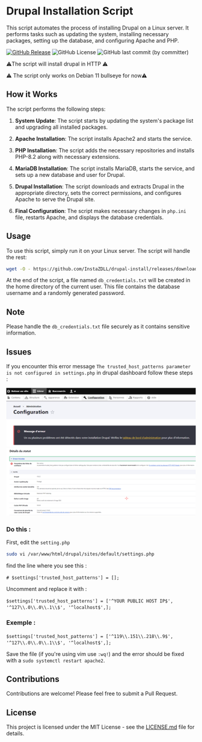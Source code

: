 # Drupal Installation Script

This script automates the process of installing Drupal on a Linux server. It performs tasks such as updating the system, installing necessary packages, setting up the database, and configuring Apache and PHP.

[ ![GitHub Release](https://img.shields.io/github/v/release/InstaZDLL/drupal-install?style=for-the-badge)](https://img.shields.io/github/v/release/InstaZDLL/drupal-install?sort=date&display_name=release&style=for-the-badge
)  ![GitHub License](https://img.shields.io/github/license/InstaZDLL/drupal-install?style=for-the-badge) ![GitHub last commit (by committer)](https://img.shields.io/github/last-commit/InstaZDLL/drupal-install?style=for-the-badge)


⚠️The script will install drupal in HTTP ⚠️

⚠️ The script only works on Debian 11 bullseye for now⚠️ 

## How it Works

The script performs the following steps:

1. **System Update**: The script starts by updating the system's package list and upgrading all installed packages.

2. **Apache Installation**: The script installs Apache2 and starts the service.

3. **PHP Installation**: The script adds the necessary repositories and installs PHP-8.2 along with necessary extensions.

4. **MariaDB Installation**: The script installs MariaDB, starts the service, and sets up a new database and user for Drupal.

5. **Drupal Installation**: The script downloads and extracts Drupal in the appropriate directory, sets the correct permissions, and configures Apache to serve the Drupal site.

6. **Final Configuration**: The script makes necessary changes in `php.ini` file, restarts Apache, and displays the database credentials.

## Usage

To use this script, simply run it on your Linux server. The script will handle the rest:

```bash
wget -O - https://github.com/InstaZDLL/drupal-install/releases/download/v1.0.0/drupal-install.sh | sudo bash
```

At the end of the script, a file named `db_credentials.txt` will be created in the home directory of the current user. This file contains the database username and a randomly generated password.

## Note

Please handle the `db_credentials.txt` file securely as it contains sensitive information.

## Issues

If you encounter this error message `The trusted_host_patterns parameter is not configured in settings.php` in drupal dashboard follow these steps :

![Issues A](https://raw.githubusercontent.com/InstaZDLL/drupal-install/main/images/ScreenshotA.png)
![Issues B](https://raw.githubusercontent.com/InstaZDLL/drupal-install/main/images/ScreenshotB.png)

### Do this :

First, edit the `setting.php`

```bash
sudo vi /var/www/html/drupal/sites/default/settings.php
```

find the line where you see this :

`# $settings['trusted_host_patterns'] = [];`

Uncomment and replace it with :

`$settings['trusted_host_patterns'] = ['^YOUR PUBLIC HOST IP$', '^127\\.0\\.0\\.1\\$', '^localhost$',];`

### Exemple :
`$settings['trusted_host_patterns'] = ['^119\\.151\\.218\\.9$', '^127\\.0\\.0\\.1\\$', '^localhost$',];`

Save the file (if you're using vim use `:wq!`) and the error should be fixed with a `sudo systemctl restart apache2`.


## Contributions

Contributions are welcome! Please feel free to submit a Pull Request.

## License

This project is licensed under the MIT License - see the [LICENSE.md](LICENSE) file for details.
